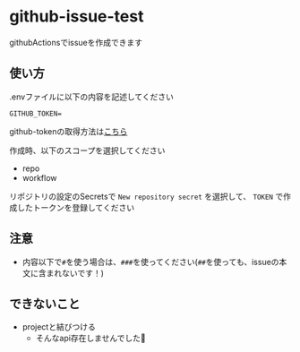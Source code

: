 # github-issue-test
githubActionsでissueを作成できます

## 使い方
.envファイルに以下の内容を記述してください
```
GITHUB_TOKEN=
```

github-tokenの取得方法は[こちら](https://docs.github.com/ja/github/authenticating-to-github/creating-a-personal-access-token)

作成時、以下のスコープを選択してください
- repo
- workflow

リポジトリの設定のSecretsで `` New repository secret `` を選択して、
``TOKEN`` で作成したトークンを登録してください

## 注意
- 内容以下で``#``を使う場合は、``###``を使ってください(``##``を使っても、issueの本文に含まれないです！)

## できないこと
- projectと結びつける
  - そんなapi存在しませんでした🥺
